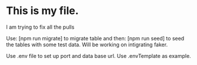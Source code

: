 # This is my file.
I am trying to fix all the pulls

Use: [npm run migrate] to migrate table and then: [npm run seed] to seed the tables with some test data.
Will be working on intigrating faker.

Use .env file to set up port and data base url. Use .envTemplate as example.